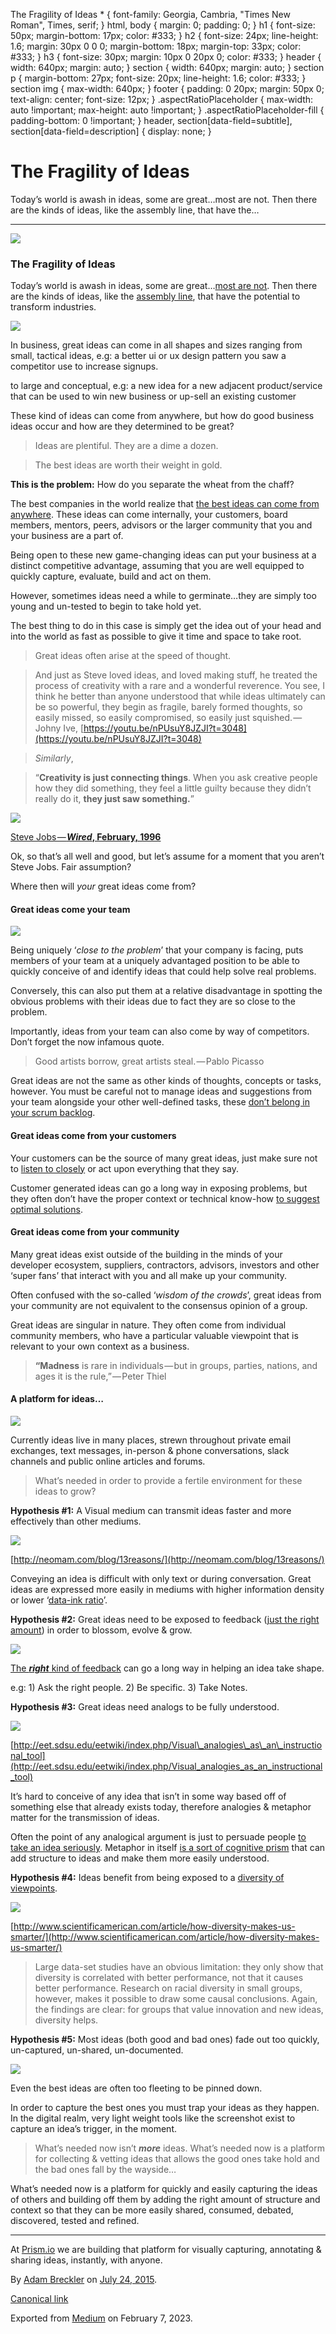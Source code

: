  The Fragility of Ideas \* { font-family: Georgia, Cambria, "Times New Roman", Times, serif; } html, body { margin: 0; padding: 0; } h1 { font-size: 50px; margin-bottom: 17px; color: #333; } h2 { font-size: 24px; line-height: 1.6; margin: 30px 0 0 0; margin-bottom: 18px; margin-top: 33px; color: #333; } h3 { font-size: 30px; margin: 10px 0 20px 0; color: #333; } header { width: 640px; margin: auto; } section { width: 640px; margin: auto; } section p { margin-bottom: 27px; font-size: 20px; line-height: 1.6; color: #333; } section img { max-width: 640px; } footer { padding: 0 20px; margin: 50px 0; text-align: center; font-size: 12px; } .aspectRatioPlaceholder { max-width: auto !important; max-height: auto !important; } .aspectRatioPlaceholder-fill { padding-bottom: 0 !important; } header, section\[data-field=subtitle\], section\[data-field=description\] { display: none; }

The Fragility of Ideas
======================

Today’s world is awash in ideas, some are great…most are not. Then there are the kinds of ideas, like the assembly line, that have the…

* * *

![](https://cdn-images-1.medium.com/max/800/1*ecPPZfKtMhkw3K-3RC3HDg.jpeg)

### The Fragility of Ideas

Today’s world is awash in ideas, some are great…[most are not](http://worldsworstideas.tumblr.com/). Then there are the kinds of ideas, like the [assembly line](http://www.bloomberg.com/ss/09/03/0312_game_changing_timeline/2.htm), that have the potential to transform industries.

![](https://cdn-images-1.medium.com/max/400/1*zjsyWIuGrqujyPDf9LoG3A.jpeg)

In business, great ideas can come in all shapes and sizes ranging from small, tactical ideas, e.g: a better ui or ux design pattern you saw a competitor use to increase signups.

to large and conceptual, e.g: a new idea for a new adjacent product/service that can be used to win new business or up-sell an existing customer

These kind of ideas can come from anywhere, but how do good business ideas occur and how are they determined to be great?

> Ideas are plentiful. They are a dime a dozen.

> The best ideas are worth their weight in gold.

**This is the problem:** How do you separate the wheat from the chaff?

The best companies in the world realize that [the best ideas can come from anywhere](http://www.virgin.com/richard-branson/ideas-can-come-from-anywhere). These ideas can come internally, your customers, board members, mentors, peers, advisors or the larger community that you and your business are a part of.

Being open to these new game-changing ideas can put your business at a distinct competitive advantage, assuming that you are well equipped to quickly capture, evaluate, build and act on them.

However, sometimes ideas need a while to germinate…they are simply too young and un-tested to begin to take hold yet.

The best thing to do in this case is simply get the idea out of your head and into the world as fast as possible to give it time and space to take root.

> Great ideas often arise at the speed of thought.

> And just as Steve loved ideas, and loved making stuff, he treated the process of creativity with a rare and a wonderful reverence. You see, I think he better than anyone understood that while ideas ultimately can be so powerful, they begin as fragile, barely formed thoughts, so easily missed, so easily compromised, so easily just squished. — Johny Ive, [https://youtu.be/nPUsuY8JZJI?t=3048](https://youtu.be/nPUsuY8JZJI?t=3048)

> _Similarly_,

> “**Creativity is just connecting things**. When you ask creative people how they did something, they feel a little guilty because they didn’t really do it, **they just saw something.**”

![](https://cdn-images-1.medium.com/max/800/1*tRgNkqAiV1eQ1sikYIec9g.png)

[Steve Jobs — **_Wired_, February, 1996**](http://www.brainpickings.org/index.php/2011/10/20/i-steve-steve-jobs-in-his-own-words/)

Ok, so that’s all well and good, but let’s assume for a moment that you aren’t Steve Jobs. Fair assumption?

Where then will _your_ great ideas come from?

#### **Great ideas come your team**

![](https://cdn-images-1.medium.com/max/800/1*5Vo2ZjOSH4mGGbUtjHOCLQ.png)

Being uniquely ‘_close to the problem_’ that your company is facing, puts members of your team at a uniquely advantaged position to be able to quickly conceive of and identify ideas that could help solve real problems.

Conversely, this can also put them at a relative disadvantage in spotting the obvious problems with their ideas due to fact they are so close to the problem.

Importantly, ideas from your team can also come by way of competitors. Don’t forget the now infamous quote.

> Good artists borrow, great artists steal. — Pablo Picasso

Great ideas are not the same as other kinds of thoughts, concepts or tasks, however. You must be careful not to manage ideas and suggestions from your team alongside your other well-defined tasks, these [don’t belong in your scrum backlog](http://www.quora.com/Should-ideas-and-suggestions-be-in-your-scrum-backlog).

#### Great ideas come from your customers

Your customers can be the source of many great ideas, just make sure not to [listen to closely](http://www.getdigsy.com/blog/small-business/listening-to-customers-almost-killed-our-startup/) or act upon everything that they say.

Customer generated ideas can go a long way in exposing problems, but they often don’t have the proper context or technical know-how [to suggest optimal solutions](https://blog.intercom.io/you-are-not-in-the-bridge-building-business/).

#### Great ideas come from your community

Many great ideas exist outside of the building in the minds of your developer ecosystem, suppliers, contractors, advisors, investors and other ‘super fans’ that interact with you and all make up your community.

Often confused with the so-called ‘_wisdom of the crowds_’, great ideas from your community are not equivalent to the consensus opinion of a group.

Great ideas are singular in nature. They often come from individual community members, who have a particular valuable viewpoint that is relevant to your own context as a business.

> **“Madness** is rare in individuals — but in groups, parties, nations, and ages it is the rule,” — Peter Thiel

#### A platform for ideas…

![](https://cdn-images-1.medium.com/max/400/1*rcd_YAITuD_b4Bbo1xbUVg.jpeg)

Currently ideas live in many places, strewn throughout private email exchanges, text messages, in-person & phone conversations, slack channels and public online articles and forums.

> What’s needed in order to provide a fertile environment for these ideas to grow?

**Hypothesis #1:** A Visual medium can transmit ideas faster and more effectively than other mediums.

![](https://cdn-images-1.medium.com/max/800/1*Mmn4XOC2CeXKt9MP5eOlgw.png)

[http://neomam.com/blog/13reasons/](http://neomam.com/blog/13reasons/)

Conveying an idea is difficult with only text or during conversation. Great ideas are expressed more easily in mediums with higher information density or lower ‘[data-ink ratio](http://www.infovis-wiki.net/index.php/Data-Ink_Ratio)’.

**Hypothesis #2:** Great ideas need to be exposed to feedback ([just the right amount](http://tomtunguz.com/feedback-loops/)) in order to blossom, evolve & grow.

![](https://cdn-images-1.medium.com/max/800/1*6qHXsZovyr3WbYq7AbDnAA.png)

[The **_right_** kind of feedback](https://zurb.com/university/lessons/solicit-the-right-types-of-feedback) can go a long way in helping an idea take shape.

e.g: 1) Ask the right people. 2) Be specific. 3) Take Notes.

**Hypothesis #3:** Great ideas need analogs to be fully understood.

![](https://cdn-images-1.medium.com/max/400/1*YtTHVJR_xnft5Q46geI7qA.jpeg)

[http://eet.sdsu.edu/eetwiki/index.php/Visual\_analogies\_as\_an\_instructional_tool](http://eet.sdsu.edu/eetwiki/index.php/Visual_analogies_as_an_instructional_tool)

It’s hard to conceive of any idea that isn’t in some way based off of something else that already exists today, therefore analogies & metaphor matter for the transmission of ideas.

Often the point of any analogical argument is just to persuade people [to take an idea seriously](http://plato.stanford.edu/entries/reasoning-analogy/). Metaphor in itself [is a sort of cognitive prism](https://books.google.com/books?id=mCjHW8pyT5MC&pg=PA254&lpg=PA254&dq=cognitive+prism&source=bl&ots=wDiLkwBCBS&sig=ML0E7hIjf6YeDxV7EhEsCUVDJF8&hl=en&sa=X&ved=0CE8Q6AEwB2oVChMIjLLH8eTyxgIVVCqICh2negkF#v=onepage&q=cognitive%20prism&f=false) that can add structure to ideas and make them more easily understood.

**Hypothesis #4:** Ideas benefit from being exposed to a [diversity of viewpoints](http://www.scientificamerican.com/article/how-diversity-makes-us-smarter/).

![](https://cdn-images-1.medium.com/max/400/1*Y2vaR06GMwDjC7xfiplzBQ.jpeg)

[http://www.scientificamerican.com/article/how-diversity-makes-us-smarter/](http://www.scientificamerican.com/article/how-diversity-makes-us-smarter/)

> Large data-set studies have an obvious limitation: they only show that diversity is correlated with better performance, not that it causes better performance. Research on racial diversity in small groups, however, makes it possible to draw some causal conclusions. Again, the findings are clear: for groups that value innovation and new ideas, diversity helps.

**Hypothesis #5:** Most ideas (both good and bad ones) fade out too quickly, un-captured, un-shared, un-documented.

![](https://cdn-images-1.medium.com/max/800/1*6JGdMv3RZ0Idtn5P0apy4g.png)

Even the best ideas are often too fleeting to be pinned down.

In order to capture the best ones you must trap your ideas as they happen. In the digital realm, very light weight tools like the screenshot exist to capture an idea’s trigger, in the moment.

> What’s needed now isn’t **_more_** ideas. What’s needed now is a platform for collecting & vetting ideas that allows the good ones take hold and the bad ones fall by the wayside…

What’s needed now is a platform for quickly and easily capturing the ideas of others and building off them by adding the right amount of structure and context so that they can be more easily shared, consumed, debated, discovered, tested and refined.

* * *

At [Prism.io](http://prism.io) we are building that platform for visually capturing, annotating & sharing ideas, instantly, with anyone.

By [Adam Breckler](https://medium.com/@adambreckler) on [July 24, 2015](https://medium.com/p/c3fdf73a6416).

[Canonical link](https://medium.com/@adambreckler/the-fragility-of-ideas-c3fdf73a6416)

Exported from [Medium](https://medium.com) on February 7, 2023.